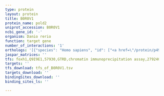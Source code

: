 ```yaml
---
type: protein
layout: protein
title: B0R0V1
protein_name: pold2
uniprot_accession: B0R0V1
ncbi_gene_id: '-'
organism: Danio rerio
function: target gene
number_of_interactions: '1'
orthologs: '[{"species": "Homo sapiens", "id": ["<a href=\"/protein/p49005\">P49005</a>"]}, {"species": "Mus musculus", "id": ["<a href=\"/protein/o35654\">O35654</a>"]}, {"species": "Rattus norvegicus", "id": ["<a href=\"/protein/q6axy4\">Q6AXY4</a>"]}, {"species": "Drosophila melanogaster", "id": ["<a href=\"/protein/q9w088\">Q9W088</a>"]}, {"species": "Caenorhabditis elegans", "id": ["<a href=\"/protein/q19366\">Q19366</a>"]}, {"species": "Saccharomyces cerevisiae", "id": ["<a href=\"/protein/p46957\">P46957</a>"]}]'
jaspar_matrices: ''
tfs: foxh1,Q9I9E1,57930,GTRD,chromatin immunoprecipitation assay,27924024%5Buid%5D,No
targets: ''
tfs_download: tfs_of_B0R0V1.tsv
targets_download: ''
bindingSites_download: ''
binding_sites_ls: ''

---
```

